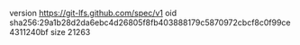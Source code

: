 version https://git-lfs.github.com/spec/v1
oid sha256:29a1b28d2da6ebc4d26805f8fb403888179c5870972cbcf8c0f99ce4311240bf
size 21263
